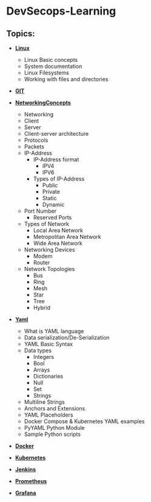 # DevSecops-Learning

Topics:
-----------

- [**Linux**](https://github.com/pknviki95/DevSecops-Learning/tree/main/Linux)
    - Linux Basic concepts 
    - System documentation
    - Linux Filesystems
    - Working with files and directories

- [**GIT**](https://github.com/pknviki95/DevSecops-Learning/tree/main/GIT)

- [**NetworkingConcepts**](https://github.com/pknviki95/DevSecops-Learning/tree/main/NetworkingConcepts)
    - Networking
    - Client
    - Server
    - Client-server architecture
    - Protocols
    - Packets
    - IP-Address
        - IP-Address format
            - IPV4
            - IPV6
        - Types of IP-Address 
            - Public
            - Private 
            - Static 
            - Dynamic   
    - Port Number
        - Reserved Ports
    - Types of Network
        - Local Area Network
        - Metropolitan Area Network
        - Wide Area Network
    - Networking Devices
        - Modem
        - Router
    - Network Topologies
        - Bus
        - Ring
        - Mesh
        - Star
        - Tree
        - Hybrid

- [**Yaml**](https://github.com/pknviki95/DevSecops-Learning/tree/main/Yaml)
    - What is YAML language
    - Data serialization/De-Serialization
    - YAML Basic Syntax
    - Data types
        - Integers
        - Bool
        - Arrays
        - Dictionaries
        - Null
        - Set
        - Strings
    - Multiline Strings
    - Anchors and Extensions
    - YAML Placeholders
    - Docker Compose & Kubernetes YAML examples
    - PyYAML Python Module
    - Sample Python scripts

- [**Docker**](https://github.com/pknviki95/DevSecops-Learning/tree/main/Docker)

- [**Kubernetes**](https://github.com/pknviki95/DevSecops-Learning/tree/main/Kubernetes)

- [**Jenkins**](https://github.com/pknviki95/DevSecops-Learning/tree/main/Jenkins)

- [**Prometheus**](https://github.com/pknviki95/DevSecops-Learning/tree/main/Prometheus)

- [**Grafana**](https://github.com/pknviki95/DevSecops-Learning/tree/main/Grafana)
